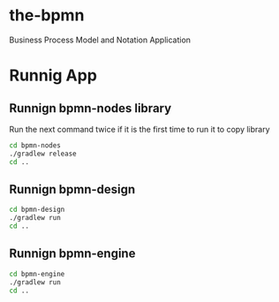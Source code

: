 # the-bpmn
Business Process Model and Notation Application 

# Runnig App

## Runnign bpmn-nodes library

Run the next command twice if it is the first time to run it to copy library

```sh
cd bpmn-nodes
./gradlew release
cd ..
```

## Runnign bpmn-design

```sh
cd bpmn-design
./gradlew run
cd ..
```

## Runnign bpmn-engine

```sh
cd bpmn-engine
./gradlew run
cd ..
```
